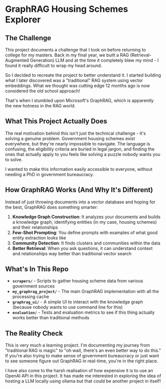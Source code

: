 # GraphRAG Housing Schemes Explorer

## The Challenge

This project documents a challenge that I took on before returning to college for my masters. Back in my final year, we built a RAG (Retrieval-Augmented Generation) LLM and at the time it completely blew my mind - I found it really difficult to wrap my head around.

So I decided to recreate the project to better understand it. I started building what I later discovered was a "traditional" RAG system using vector embeddings. What we thought was cutting edge 12 months ago is now considered the old school approach!

That's when I stumbled upon Microsoft's GraphRAG, which is apparently the new hotness in the RAG world.

## What This Project Actually Does

The real motivation behind this isn't just the technical challenge - it's solving a genuine problem. Government housing schemes exist everywhere, but they're nearly impossible to navigate. The language is confusing, the eligibility criteria are buried in legal jargon, and finding the ones that actually apply to you feels like solving a puzzle nobody wants you to solve.

I wanted to make this information easily accessible to everyone, without needing a PhD in government bureaucracy.

## How GraphRAG Works (And Why It's Different)

Instead of just throwing documents into a vector database and hoping for the best, GraphRAG does something smarter:

1. **Knowledge Graph Construction**: It analyzes your documents and builds a knowledge graph, identifying entities (in my case, housing schemes) and their relationships
2. **Few-Shot Prompting**: You define prompts with examples of what good entity extraction looks like
3. **Community Detection**: It finds clusters and communities within the data
4. **Better Retrieval**: When you ask questions, it can understand context and relationships way better than traditional vector search

## What's In This Repo

- **`scrapers/`** - Scripts to gather housing scheme data from various government sources
- **`my_graphrag_project/`** - The main GraphRAG implementation with all the processing cache
- **`graphrag_ui/`** - A simple UI to interact with the knowledge graph (because nobody wants to use command line for this)
- **`evaluation/`** - Tests and evaluation metrics to see if this thing actually works better than traditional methods

## The Reality Check

This is very much a learning project. I'm documenting my journey from "traditional RAG is magic" to "oh wait, there's an even better way to do this." If you're also trying to make sense of government bureaucracy or just want to see someone figure out GraphRAG in real-time, you're in the right place.

I have also come to the harsh realisation of how expensive it is to use an  OpenAI API in this project. It has made me interested in exploring the idea of hosting a LLM locally using ollama but that could be another project in itself!